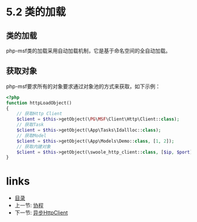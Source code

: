 # 5.2 类的加载

## 类的加载

php-msf类的加载采用自动加载机制，它是基于命名空间的全自动加载。

## 获取对象

php-msf要求所有的对象要求通过对象池的方式来获取，如下示例：

```php
<?php
function httpLoadObject()
{
    // 获取Http Client
    $client = $this->getObject(\PG\MSF\Client\Http\Client::class);
    // 获取Task
    $client = $this->getObject(\App\Tasks\Idallloc::class);
    // 获取Model
    $client = $this->getObject(\App\Models\Demo::class, [1, 2]);
    // 获取内建对象
    $client = $this->getObject(\swoole_http_client::class, [$ip, $port]);
}
```

# links
  * [目录](../README.md)
  * 上一节: [协程](5.1-协程.md)
  * 下一节: [异步HttpClient](5.3-异步HttpClient.md)